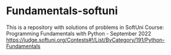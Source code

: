 # Fundamentals-softuni
This is a repository with solutions of problems in SoftUni Course: Programming Fundamentals with Python - September 2022
https://judge.softuni.org/Contests#!/List/ByCategory/191/Python-Fundamentals
